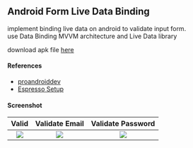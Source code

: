 ## Android Form Live Data Binding ##

implement binding live data on android to validate input form.  
use Data Binding MVVM architecture and Live Data library  

download apk file [here](https://www.dropbox.com/s/df2wu7z1fblrr6l)

#### References
- [proandroiddev](https://proandroiddev.com/advanced-data-binding-binding-to-livedata-one-and-two-way-binding-dae1cd68530f)
- [Espresso Setup](https://developer.android.com/training/testing/espresso/setup)

#### Screenshot
| Valid | Validate Email | Validate Password |
| :---: | :---: | :---: |
| ![](https://i.imgur.com/GPdayTz.jpg) | ![](https://i.imgur.com/qKIBi8c.jpg) | ![](https://i.imgur.com/FYVc69n.jpg) |
